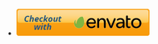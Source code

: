 - <a href="https://themeforest.net/item/conj-ecommerce-wordpress-theme/21935639?ref=mypreview" target="_blank"><img src="img/conj-buy-envato.png" alt="Buy Conj - eCommerce WordPress Theme" /></a>
